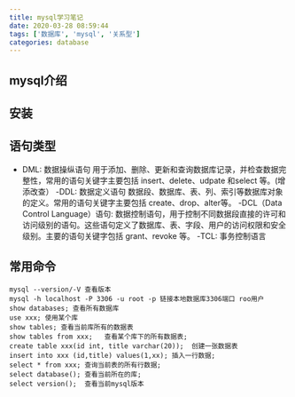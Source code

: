 ```yaml
---
title: mysql学习笔记
date: 2020-03-28 08:59:44
tags: ['数据库', 'mysql', '关系型']
categories: database
---
```


## mysql介绍

## 安装

## 语句类型 
- DML:  数据操纵语句   用于添加、删除、更新和查询数据库记录，并检查数据完整性，常用的语句关键字主要包括 insert、delete、udpate 和select 等。(增添改查）
-DDL: 数据定义语句   数据段、数据库、表、列、索引等数据库对象的定义。常用的语句关键字主要包括 create、drop、alter等。
-DCL（Data Control Language）语句:  数据控制语句，用于控制不同数据段直接的许可和访问级别的语句。这些语句定义了数据库、表、字段、用户的访问权限和安全级别。主要的语句关键字包括 grant、revoke 等。
-TCL: 事务控制语言

## 常用命令
```
mysql --version/-V 查看版本
mysql -h localhost -P 3306 -u root -p 链接本地数据库3306端口 roo用户
show databases; 查看所有数据库
use xxx; 使用某个库
show tables; 查看当前库所有的数据表
show tables from xxx;   查看某个库下的所有数据表;
create table xxx(id int, title varchar(20));  创建一张数据表
insert into xxx (id,title) values(1,xx); 插入一行数据;
select * from xxx; 查询当前表的所有行数据;
select database(); 查看当前所在的库;
select version();  查看当前mysql版本
```